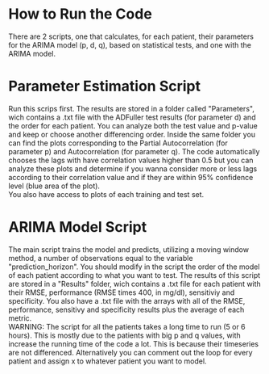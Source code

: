 # How to Run the Code
There are 2 scripts, one that calculates, for each patient, their parameters for the ARIMA model (p, d, q), based on statistical tests, and one with the ARIMA model.
# Parameter Estimation Script
Run this scrips first. 
The results are stored in a folder called "Parameters", wich contains a .txt file with the ADFuller test results (for parameter d) and the order for each patient. You can analyze both the test value and 
p-value and keep or choose another differencing order.
Inside the same folder you can find the plots corresponding to the Partial Autocorrelation (for parameter p) and Autocorrelation (for parameter q). The code automatically chooses the lags with have correlation values higher than
0.5 but you can analyze these plots and determine if you wanna consider more or less lags according to their correlation value and if they are within 95% confidence level (blue area of the plot).
<br /> You also have access to plots of each training and test set.
# ARIMA Model Script
The main script trains the model and predicts, utilizing a moving window method, a number of observations equal to the variable "prediction_horizon".
You should modify in the script the order of the model of each patient according to what you want to test. The results of this script are stored in a "Results" folder, wich contains
a .txt file for each patient with their RMSE, performance (RMSE times 400, in mg/dl), sensitiviy and specificity. You also have a .txt file with the arrays with all of the RMSE,
performance, sensitivy and specificity results plus the average of each metric. <br />
WARNING: The script for all the patients takes a long time to run (5 or 6 hours). This is mostly due to the patients with big p and q values, with increase the running time of the 
code a lot. This is because their timeseries are not differenced. Alternatively you can comment out the loop for every patient and assign x to whatever patient you want to model.
